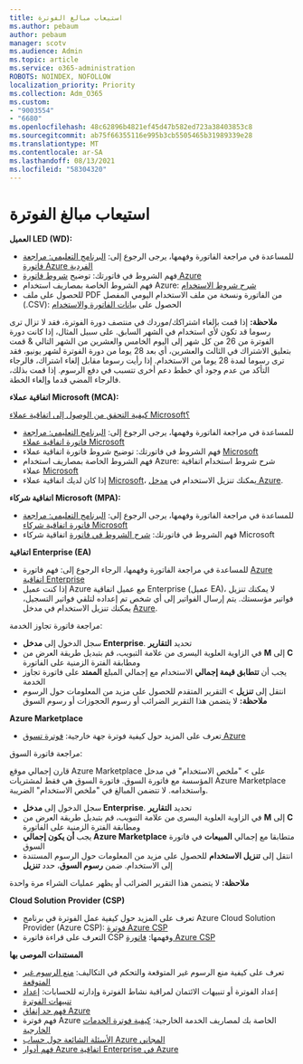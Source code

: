 ```yaml
---
title: استيعاب مبالغ الفوترة
ms.author: pebaum
author: pebaum
manager: scotv
ms.audience: Admin
ms.topic: article
ms.service: o365-administration
ROBOTS: NOINDEX, NOFOLLOW
localization_priority: Priority
ms.collection: Adm_O365
ms.custom:
- "9003554"
- "6680"
ms.openlocfilehash: 48c62896b4821ef45d47b582ed723a38403853c8
ms.sourcegitcommit: ab75f66355116e995b3cb5505465b31989339e28
ms.translationtype: MT
ms.contentlocale: ar-SA
ms.lasthandoff: 08/13/2021
ms.locfileid: "58304320"
---
```

# <a name="understand-billing-amount"></a>استيعاب مبالغ الفوترة

**العميل LED (WD):**

- للمساعدة في مراجعة الفاتورة وفهمها، يرجى الرجوع إلى: [البرنامج التعليمي: مراجعة فاتورة Azure الفردية](https://docs.microsoft.com/azure/cost-management-billing/understand/review-individual-bill?WT.mc_id=Portal-Microsoft_Azure_Support)
- فهم الشروط في فاتورتك: توضيح [شروط فاتورة Azure](https://docs.microsoft.com/azure/cost-management-billing/understand/understand-invoice?WT.mc_id=Portal-Microsoft_Azure_Support)
- فهم الشروط الخاصة بمصاريف استخدام Azure: [شرح شروط الاستخدام](https://docs.microsoft.com/azure/cost-management-billing/understand/understand-usage?WT.mc_id=Portal-Microsoft_Azure_Support)
- للحصول على ملف PDF من الفاتورة ونسخة من ملف الاستخدام اليومي المفصل (.CSV): الحصول على [بيانات الفاتورة والاستخدام](https://docs.microsoft.com/azure/billing/billing-download-azure-invoice-daily-usage-date?WT.mc_id=Portal-Microsoft_Azure_Support)

**ملاحظة:** إذا قمت بإلغاء اشتراكك/موردك في منتصف دورة الفوترة، فقد لا تزال ترى رسوما قد تكون لأي استخدام في الشهر السابق. على سبيل المثال، إذا كانت دورة الفوترة من 26 من كل شهر إلى اليوم الخامس والعشرين من الشهر التالي & قمت بتعليق الاشتراك في الثالث والعشرين، أي بعد 28 يوما من دورة الفوترة لشهر يونيو، فقد ترى رسوما لمدة 28 يوما من الاستخدام. إذا رأيت رسوما مقابل إلغاء اشتراك، فالرجاء التأكد من عدم وجود أي خطط دعم أخرى تتسبب في دفع الرسوم. إذا قمت بذلك، فالرجاء المضي قدما وإلغاء الخطة.

**اتفاقية عملاء Microsoft (MCA):**

[كيفية التحقق من الوصول إلى اتفاقية عملاء Microsoft؟](https://docs.microsoft.com/azure/cost-management-billing/manage/download-azure-invoice-daily-usage-date?WT.mc_id=Portal-Microsoft_Azure_Support#check-access-to-a-microsoft-customer-agreement)

- للمساعدة في مراجعة الفاتورة وفهمها، يرجى الرجوع إلى: [البرنامج التعليمي: مراجعة فاتورة اتفاقية عملاء Microsoft](https://docs.microsoft.com/azure/cost-management-billing/understand/review-customer-agreement-bill?WT.mc_id=Portal-Microsoft_Azure_Support)
- فهم الشروط في فاتورتك: توضيح شروط فاتورة اتفاقية عملاء [Microsoft](https://docs.microsoft.com/azure/cost-management-billing/understand/mca-understand-your-invoice?WT.mc_id=Portal-Microsoft_Azure_Support)
- فهم الشروط الخاصة بمصاريف استخدام Azure: شرح شروط استخدام اتفاقية عملاء [Microsoft](https://docs.microsoft.com/azure/cost-management-billing/understand/mca-understand-your-usage?WT.mc_id=Portal-Microsoft_Azure_Support)
- إذا كان لديك اتفاقية عملاء [Microsoft](https://docs.microsoft.com/azure/cost-management-billing/manage/download-azure-invoice-daily-usage-date?WT.mc_id=Portal-Microsoft_Azure_Support#check-access-to-a-microsoft-customer-agreement)، يمكنك تنزيل الاستخدام في [مدخل Azure](https://portal.azure.com/).

**اتفاقية شركاء Microsoft (MPA):**

- للمساعدة في مراجعة الفاتورة وفهمها، يرجى الرجوع إلى: [البرنامج التعليمي: مراجعة فاتورة اتفاقية شركاء Microsoft](https://docs.microsoft.com/azure/cost-management-billing/understand/review-partner-agreement-bill?WT.mc_id=Portal-Microsoft_Azure_Support)
- فهم الشروط في فاتورتك: [شرح الشروط في فاتورة](https://docs.microsoft.com/azure/cost-management-billing/understand/mpa-invoice-terms?WT.mc_id=Portal-Microsoft_Azure_Support) اتفاقية شركاء Microsoft

**اتفاقية Enterprise (EA)**

- للمساعدة في مراجعة الفاتورة وفهمها، الرجاء الرجوع إلى: فهم فاتورة [Azure اتفاقية Enterprise](https://docs.microsoft.com/azure/cost-management-billing/understand/review-enterprise-agreement-bill?WT.mc_id=Portal-Microsoft_Azure_Support)
- إذا كنت عميل Azure مع عميل اتفاقية Enterprise (عميل EA)، لا يمكنك تنزيل فواتير مؤسستك. يتم إرسال الفواتير إلى أي شخص تم إعداده لتلقي فواتير التسجيل، يمكنك تنزيل الاستخدام في مدخل [Azure](https://portal.azure.com/).

مراجعة فاتورة تجاوز الخدمة:

- سجل الدخول إلى **مدخل Enterprise**. تحديد **التقارير**
- في الزاوية العلوية اليسرى من علامة التبويب، قم بتبديل طريقة العرض من **M** إلى **C** ومطابقة الفترة الزمنية على الفاتورة
- يجب أن **تتطابق قيمة إجمالي** الاستخدام مع إجمالي المبلغ **الممتد** على فاتورة تجاوز الخدمة
- انتقل إلى **تنزيل** > التقرير المتقدم للحصول على مزيد من المعلومات حول الرسوم **ملاحظة:** لا يتضمن هذا التقرير الضرائب أو رسوم الحجوزات أو رسوم السوق

**Azure Marketplace**

- تعرف على المزيد حول كيفية فوترة جهة خارجية: [فوترة تسوق Azure](https://docs.microsoft.com/azure/billing/billing-understand-your-azure-marketplace-charges?WT.mc_id=Portal-Microsoft_Azure_Support)

مراجعة فاتورة السوق:

قارن إجمالي موقع Azure Marketplace على > "ملخص الاستخدام" في مدخل المؤسسة مع فاتورة السوق. فاتورة السوق هي فقط لمشتريات Azure Marketplace واستخدامه. لا تتضمن المبالغ في "ملخص الاستخدام" الضريبة.

- سجل الدخول إلى **مدخل Enterprise**. تحديد **التقارير**
- في الزاوية العلوية اليسرى من علامة التبويب، قم بتبديل طريقة العرض من **M** إلى **C** ومطابقة الفترة الزمنية على الفاتورة
- يجب **أن يكون إجمالي Azure Marketplace** متطابقا مع إجمالي **المبيعات** في فاتورة السوق
- انتقل إلى **تنزيل الاستخدام** للحصول على مزيد من المعلومات حول الرسوم المستندة إلى الاستخدام. ضمن **رسوم السوق**، حدد **تنزيل** 

**ملاحظة:** لا يتضمن هذا التقرير الضرائب أو يظهر عمليات الشراء مرة واحدة

**Cloud Solution Provider (CSP)**

- تعرف على المزيد حول كيفية عمل الفوترة في برنامج Azure Cloud Solution Provider (Azure CSP): [فوترة Azure CSP](https://docs.microsoft.com/azure/cloud-solution-provider/billing/azure-csp-billing-overview?WT.mc_id=Portal-Microsoft_Azure_Support)
- التعرف على قراءة فاتورة CSP وفهمها: [فاتورة Azure CSP](https://docs.microsoft.com/azure/cloud-solution-provider/billing/azure-csp-invoice?WT.mc_id=Portal-Microsoft_Azure_Support)

**المستندات الموصى بها**

- تعرف على كيفية منع الرسوم غير المتوقعة والتحكم في التكاليف: [منع الرسوم غير المتوقعة](https://docs.microsoft.com/azure/cost-management-billing/manage/getting-started?WT.mc_id=Portal-Microsoft_Azure_Support)
- إعداد الفوترة أو تنبيهات الائتمان لمراقبة نشاط الفوترة وإدارته للحسابات: [إعداد تنبيهات الفوترة](https://docs.microsoft.com/azure/cost-management-billing/costs/cost-mgt-alerts-monitor-usage-spending?WT.mc_id=Portal-Microsoft_Azure_Support)
- [فهم حد إنفاق Azure](https://docs.microsoft.com/azure/cost-management-billing/manage/spending-limit?WT.mc_id=Portal-Microsoft_Azure_Support)
- فهم فوترة Azure الخاصة بك لمصاريف الخدمة الخارجية: [كيفية فوترة الخدمات الخارجية](https://docs.microsoft.com/azure/cost-management-billing/understand/understand-azure-marketplace-charges?WT.mc_id=Portal-Microsoft_Azure_Support)
- [الأسئلة الشائعة حول حساب Azure المجاني](https://azure.microsoft.com/free/free-account-faq/)
- [فهم أدوار Azure اتفاقية Enterprise في Azure](https://docs.microsoft.com/azure/cost-management-billing/manage/understand-ea-roles?WT.mc_id=Portal-Microsoft_Azure_Support)